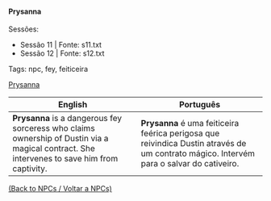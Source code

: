 
#### Prysanna

Sessões:  
- Sessão 11 | Fonte: s11.txt  
- Sessão 12 | Fonte: s12.txt

Tags: npc, fey, feiticeira

[Prysanna](prysanna.png)

| English | Português |
|---------|-----------|
| **Prysanna** is a dangerous fey sorceress who claims ownership of Dustin via a magical contract. She intervenes to save him from captivity. | **Prysanna** é uma feiticeira feérica perigosa que reivindica Dustin através de um contrato mágico. Intervém para o salvar do cativeiro. |

[(Back to NPCs / Voltar a NPCs)](npcs.md)

